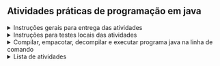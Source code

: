 ## Atividades práticas de programação em java

<details>
<summary>Instruções gerais para entrega das atividades</summary>

* Realizar fork do repositório da disciplina
* Criar um diretório com seu nome e sobrenome dentro do diretório da atividade, conforme exemplo abaixo(o nome do último diretório deve ser seu nome e sobrenome):
```bash
mkdir poo/assignments/00-hello/submissions/fabricio-santana/src  
```
* Desenvolver programa Java dentro do seu diretório
* Atender os resuitivos da especificação e os requisitos de implementação
* Enviar um pull request
* Observar se os testes do pull request rodaram com sucesso
* Submeter link do pull request no [ambiente virtual](https://ambientevirtual.idp.edu.br/)
* Cumprir prazo de entrega

</details>

<details>
<summary>Instruções para testes locais das atividades</summary>

Cada atividade é acompanhada de testes unitários. Para avaliar seu código antes de submetê-lo, execute os seguintes comandos a partir de seu diretório pessoal de cada atividade
 ```bash
 mkdir -p lib

 curl -L -o lib/junit-platform-console-standalone-1.11.4.jar https://repo1.maven.org/maven2/org/junit/platform/junit-platform-console-standalone/1.11.4/junit-platform-console-standalone-1.11.4.jar

 javac -cp "lib/*" -d bin src/*.java ../../test/*.java
 
 java -jar lib/junit-platform-console-standalone-1.11.4.jar --class-path bin --scan-class-path
 ```
</details>

<details>
<summary>Compilar, empacotar, decompilar e executar programa java na linha de comando</summary>

Execute os comandos abaixo para compilar, empacotar, decompilar e executar programa java na linha de comando 

```bash
javac -cp "lib/*" -d bin src/*.java test/*.java

java -cp bin/ HelloWorld

java -jar lib/junit-platform-console-standalone-1.11.4.jar execute --class-path target --scan-class-path

jar --create --file bin/HelloWorld.jar --main-class HelloWorld -C bin/ HelloWorld.class

java -jar bin/HelloWorld.jar

javap -cp bin/ -c HelloWorld
```

</details>

<details> 
<summary>Lista de atividades</summary>

|Semana| Atividades |
|---|---|
| 0 | [Hello, World!](./00-hello) |
| 1 | [Calculadora de índice de massa corporal (IMC)](./01-imc)|
|   | [Calculadora da Área de um Polígono Regular](./02-area) |
|   | [Sequência de Fibonnaci](./03-fibonacci) |
|   | [Elefante visitando amigo](./04-elephant) |
|   | [Senha forte](./05-password) |
| 2 | [Calculadora de frequência cardíaca alvo](./06-heart) |
|   | [Registro de saúde digital](./07-health) |
|   | [Palíndromos](08-palindromes) |
|   | [Conjectura de Collatz](./09-collatz) |
|   | [Mediana de três](./10-median)  |

</details> 

